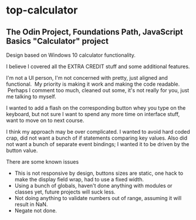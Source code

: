 # top-calculator
## The Odin Project, Foundations Path, JavaScript Basics "Calculator" project

Design based on Windows 10 calculator functionality.

I believe I covered all the EXTRA CREDIT stuff and some additional features.

I'm not a UI person, I'm not concerned with pretty, just aligned and functional.  My priority is making it work and making the code readable.  Perhaps I comment too much, cleaned out some, it's not really for you, just me talking to myself.

I wanted to add a flash on the corresponding button whey you type on the keyboard, but not sure I want to spend any more time on interface stuff, want to move on to next course.

I think my approach may be over complicated.
I wanted to avoid hard coded crap, did not want a bunch of if statements comparing key values.
Also did not want a bunch of separate event bindings; I wanted it to be driven by the button value.

There are some known issues
- This is not responsive by design, buttons sizes are static, one hack to make the display field wrap, had to use a fixed width.
- Using a bunch of globals, haven't done anything with modules or classes yet, future projects will suck less.
- Not doing anything to validate numbers out of range, assuming it will result in NaN.
- Negate not done.
